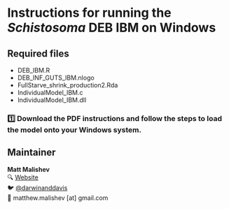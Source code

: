# Instructions for running the *Schistosoma* DEB IBM on Windows  

## Required files  
- DEB_IBM.R  
- DEB_INF_GUTS_IBM.nlogo  
- FullStarve_shrink_production2.Rda  
- IndividualModel_IBM.c  
- IndividualModel_IBM.dll  

### :one: Download the PDF instructions and follow the steps to load the model onto your Windows system.

## Maintainer  
**Matt Malishev**   
:mag: [Website](https://www.researchgate.net/profile/Matt_Malishev)    
:bird: [@darwinanddavis](https://twitter.com/darwinanddavis)  
:email: matthew.malishev [at] gmail.com          
